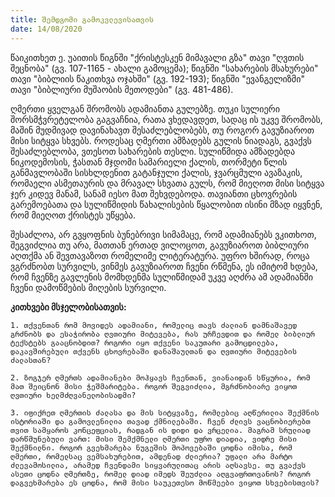 ```yaml
---
title: შემდგომი გამოკვლევისათვის
date: 14/08/2020
---
```


წაიკითხეთ ე. უაითის წიგნში "ქრისტესკენ მიმავალი გზა" თავი "ღვთის შეცნობა" (გვ. 107-1165 - ახალი გამოცემა); წიგნში "სახარების მსახურები" თავი "ბიბლიის წაკითხვა ოჯახში" (გვ. 192-193); წიგნში "ევანგელიზმი" თავი "ბიბლიური მუშაობის მეთოდები" (გვ. 481-486).

ღმერთი ყველგან შრომობს ადამიანთა გულებზე. თუკი სულიერი შორსმჭვრეტელობა გაგვაჩნია, რათა ვხედავდეთ, სადაც ის უკვე შრომობს, მაშინ მუდმივად დავინახავთ შესაძლებლობებს, თუ როგორ გავუზიაროთ მისი სიტყვა სხვებს. როდესაც ღმერთი ამზადებს გულის ნიადაგს, გვაქვს შესაძლებლობა, ვთესოთ სახარების თესლი. სულიწმიდა ამზადებდა ნიკოდემოსის, ჭასთან მჯდომი სამარიელი ქალის, თორმეტი წლის განმავლობაში სისხლდენით გატანჯული ქალის, ჯვარცმული ავაზაკის, რომაელი ასმეთაურის და მრავალ სხვათა გულს, რომ მიეღოთ მისი სიტყვა ჯერ კიდევ მანამ, სანამ იესო მათ შეხვდებოდა. თავიანთი ცხოვრების გარემოებათა და სულიწმიდის წახალისების წყალობით ისინი მზად იყვნენ, რომ მიეღოთ ქრისტეს უწყება.

შესაძლოა, არ გვყოფნის ბუნებრივი სიმამაცე, რომ ადამიანებს ვკითხოთ, შეგვიძლია თუ არა, მათთან ერთად ვილოცოთ, გავუზიაროთ ბიბლიური აღთქმა ან შევთავაზოთ რომელიმე ლიტერატურა. უფრო ხშირად, როცა ვგრძნობთ სურვილს, ვინმეს გავუზიაროთ ჩვენი რწმენა, ეს იმიტომ ხდება, რომ ჩვენზე გავლენის მომხდენმა სულიწმიდამ უკვე აღძრა ამ ადამიანში ჩვენი დამოწმების მიღების სურვილი.

**კითხვები მსჯელობისათვის:**

`1. თქვენთან რომ მოვიდეს ადამიანი, რომელიც თავს ძალიან დამნაშავედ გრძნობს და ესაჭირობა ღვთიური მიტევება, რას ურჩევდით და რომელ ბიბლიურ ტექსტებს გააცნობდით? როგორი იყო თქვენი საკუთარი გამოცდილება, დაკავშირებული თქვენს ცხოვრებაში დანაშაულთან და ღვთიური მიტევების ძალასთან?`

`2. ზოგჯერ ღმერთს ადამიანები მოჰყავს ჩვენთან, ვიანაიდან სწყურია, რომ მათ შეიცნონ მისი ჭეშმარიტება. როგორ შეგვიძლია, მგრძნობიარე ვიყოთ ღვთიური ხელმძღვანელობისადმი?`

`3. იფიქრეთ ღმერთის ძალასა და მის სიტყვაზე, რომლებიც აღწერილია შექმნის ისტორიაში და გამოვლენილია თავად ქმნილებაში. ჩვენ ძლივს ვაცნობიერებთ თვით სამყაროს კონცეფციას, რადგან ის დიდი და ვრცელია. მაგრამ სრულიად დარწმუნებული ვართ: მისი შემქმნელი ღმერთი უფრო დიადია, ვიდრე მისი შექმნილნი. როგორ გვეხმარება ნუგეშის მოპოვებაში ცოდნა იმისა, რომ ღმერთი, რომელსაც ვემსახურებით, ამდენად ძლიერია? უფალი არა მარტო ძლევამოსილია, არამედ ჩვენდამი სიყვარულითაც არის აღსავსე. თუ გვაქვს ასეთი ცოდნა ღმერთზე, რომელ დიად იმედს შეუძლია აღგვაფრთოვანოს? როგორ დაგვეხმარება ეს ცოდნა, რომ მისი საუკეთესო მოწმეები ვიყოთ სხვებისთვის?`